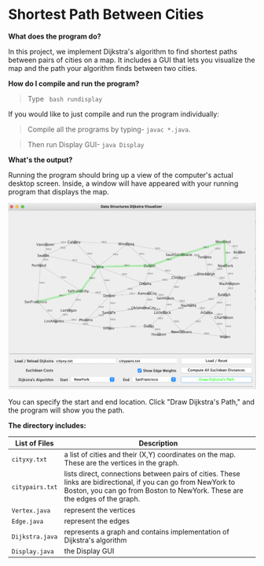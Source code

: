 
<div><h1>Shortest Path Between Cities</h1>

**What does the program do?**
<p>In this project, we implement Dijkstra's algorithm to find shortest paths between pairs of cities on a map. It includes a GUI that lets you visualize the map and the path your algorithm finds between two cities.</p>

**How do I compile and run the program?**

> Type <code> bash rundisplay </code>

If  you would like to just compile and run the program individually:


> Compile all the programs by typing-  <code>javac *.java</code>. 

> Then run Display GUI- <code>java Display</code> </p>

**What's the output?**

Running the program should bring up a view of the computer's actual desktop screen. Inside, a window will have appeared with your running program that displays the map.


![image info](display_GUI.png)

You can specify the start and end location. Click "Draw Dijkstra's Path," and the program will show you the path. 


 **The directory includes:** 

| List of Files | Description                                                                                                                                                                                  |
|---------------|----------------------------------------------------------------------------------------------------------------------------------------------------------------------------------------------|
| <code>cityxy.txt</code>   | a list of cities and their (X,Y) coordinates on the map. These are the vertices in the graph.                                                                                                |
| <code>citypairs.txt</code> | lists direct, connections between pairs of cities. These links are bidirectional, if you can go from NewYork to Boston, you can go from Boston to NewYork. These are the edges of the graph. |
| <code>Vertex.java</code>  | represent the vertices                                                                                                                                                                       |
| <code>Edge.java</code>     | represent the edges                                                                                                                                                                          |
| <code>Dijkstra.java</code>| represents a graph and contains implementation of Dijkstra's algorithm                                                                                                                       |
| <code>Display.java</code> | the Display GUI                                                                                                                             


